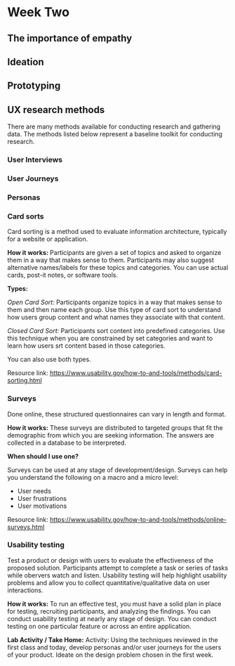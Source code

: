 # Week Two

## The importance of empathy

## Ideation

## Prototyping

## UX research methods 
There are many methods available for conducting research and gathering data. The methods listed below represent a baseline toolkit for conducting research.

### User Interviews

### User Journeys

### Personas

### Card sorts

Card sorting is a method used to evaluate information architecture, typically for a website or application. 

**How it works:** Participants are given a set of topics and asked to organize them in a way that makes sense to them. Participants may also suggest alternative names/labels for these topics and categories. You can use actual cards, post-it notes, or software tools.

**Types:** 

*Open Card Sort:* Participants organize topics in a way that makes sense to them and then name each group. Use this type of card sort to understand how users group content and what names they associate with that content.

*Closed Card Sort:* Participants sort content into predefined categories. Use this technique when you are constrained by set categories and want to learn how users srt content based in those categories.

You can also use both types.

Resource link: https://www.usability.gov/how-to-and-tools/methods/card-sorting.html

### Surveys

Done online, these structured questionnaires can vary in length and format. 

**How it works:** These surveys are distributed to targeted groups that fit the demographic from which you are seeking information. The answers are collected in a database to be interpreted.

**When should I use one?** 

Surveys can be used at any stage of development/design. Surveys can help you understand the following on a macro and a micro level:

- User needs
- User frustrations
- User motivations

Resource link: https://www.usability.gov/how-to-and-tools/methods/online-surveys.html

### Usability testing

Test a product or design with users to evaluate the effectiveness of the proposed solution. Participants attempt to complete a task or series of tasks while obervers watch and listen. Usability testing will help highlight usability problems and allow you to collect quantitative/qualitative data on user interactions. 

**How it works:** To run an effective test, you must have a solid plan in place for testing, recruiting participants, and analyzing the findings. You can conduct usability testing at nearly any stage of design. You can conduct testing on one particular feature or across an entire application.

**Lab Activity / Take Home:** Activity: Using the techniques reviewed in the first class and today, develop personas and/or user journeys for the users of your product. Ideate on the design problem chosen in the first week.